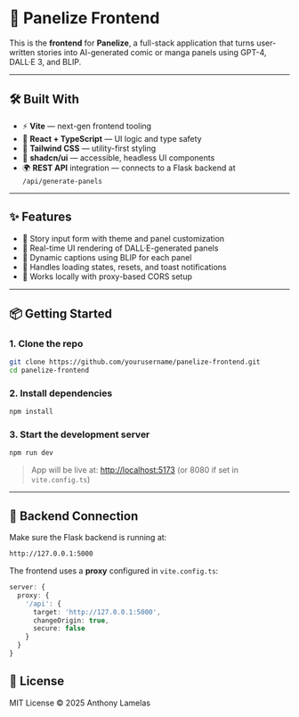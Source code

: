 # 🎨 Panelize Frontend

This is the **frontend** for **Panelize**, a full-stack application that turns user-written stories into AI-generated comic or manga panels using GPT-4, DALL·E 3, and BLIP.

---

## 🛠️ Built With

- ⚡ **Vite** — next-gen frontend tooling
- 🧠 **React + TypeScript** — UI logic and type safety
- 💅 **Tailwind CSS** — utility-first styling
- 🧩 **shadcn/ui** — accessible, headless UI components
- 🌍 **REST API** integration — connects to a Flask backend at `/api/generate-panels`

---

## ✨ Features

- 📝 Story input form with theme and panel customization
- 🎨 Real-time UI rendering of DALL·E-generated panels
- 💬 Dynamic captions using BLIP for each panel
- 🔁 Handles loading states, resets, and toast notifications
- 🧪 Works locally with proxy-based CORS setup

---

## 📦 Getting Started

### 1. Clone the repo
```bash
git clone https://github.com/yourusername/panelize-frontend.git
cd panelize-frontend
```

### 2. Install dependencies
```bash
npm install
```

### 3. Start the development server
```bash
npm run dev
```

> App will be live at: [http://localhost:5173](http://localhost:5173) (or 8080 if set in `vite.config.ts`)

---

## 🔄 Backend Connection

Make sure the Flask backend is running at:
```bash
http://127.0.0.1:5000
```

The frontend uses a **proxy** configured in `vite.config.ts`:
```ts
server: {
  proxy: {
    '/api': {
      target: 'http://127.0.0.1:5000',
      changeOrigin: true,
      secure: false
    }
  }
}
```


## 📝 License

MIT License © 2025 Anthony Lamelas
